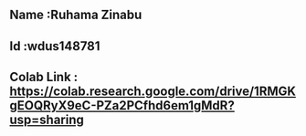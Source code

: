 ## Name :Ruhama Zinabu

## Id :wdus148781

## Colab Link : https://colab.research.google.com/drive/1RMGKgEOQRyX9eC-PZa2PCfhd6em1gMdR?usp=sharing
